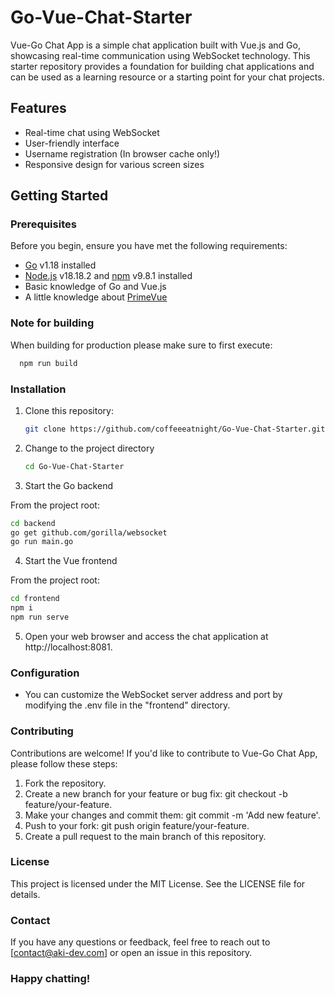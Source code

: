 # Go-Vue-Chat-Starter
Vue-Go Chat App is a simple chat application built with Vue.js and Go, showcasing real-time communication using WebSocket technology. This starter repository provides a foundation for building chat applications and can be used as a learning resource or a starting point for your chat projects.

## Features

- Real-time chat using WebSocket
- User-friendly interface
- Username registration (In browser cache only!)
- Responsive design for various screen sizes

## Getting Started

### Prerequisites

Before you begin, ensure you have met the following requirements:

- [Go](https://golang.org/dl/) v1.18 installed
- [Node.js](https://nodejs.org/) v18.18.2 and [npm](https://www.npmjs.com/get-npm) v9.8.1 installed
- Basic knowledge of Go and Vue.js
- A little knowledge about [PrimeVue]((https://primevue.org/))

### Note for building
When building for production please make sure to first execute:

  ```bash
    npm run build
   ```

### Installation

1. Clone this repository:

   ```bash
   git clone https://github.com/coffeeeatnight/Go-Vue-Chat-Starter.git
   ```

2. Change to the project directory
   
   ```bash
   cd Go-Vue-Chat-Starter
   ```

3. Start the Go backend

  From the project root:
  
   ```bash
   cd backend
   go get github.com/gorilla/websocket
   go run main.go
   ```

4. Start the Vue frontend

  From the project root:
  
   ```bash
   cd frontend
   npm i
   npm run serve
   ```

5. Open your web browser and access the chat application at http://localhost:8081.

### Configuration
- You can customize the WebSocket server address and port by modifying the .env file in the "frontend" directory.

### Contributing
Contributions are welcome! If you'd like to contribute to Vue-Go Chat App, please follow these steps:

1. Fork the repository.
2. Create a new branch for your feature or bug fix: git checkout -b feature/your-feature.
3. Make your changes and commit them: git commit -m 'Add new feature'.
4. Push to your fork: git push origin feature/your-feature.
5. Create a pull request to the main branch of this repository.

### License
This project is licensed under the MIT License. See the LICENSE file for details.

### Contact
If you have any questions or feedback, feel free to reach out to [contact@aki-dev.com] or open an issue in this repository.

### Happy chatting!


